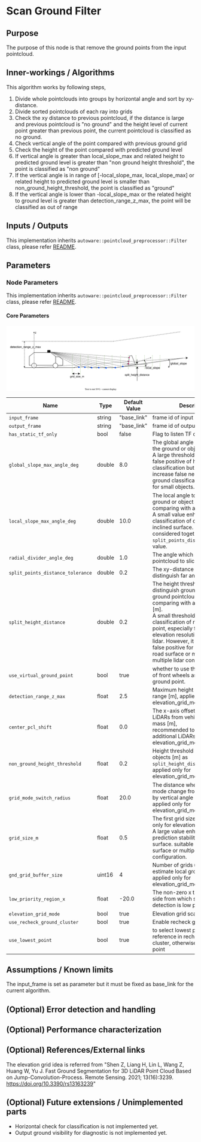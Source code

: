 # Scan Ground Filter

## Purpose

The purpose of this node is that remove the ground points from the input pointcloud.

## Inner-workings / Algorithms

This algorithm works by following steps,

1. Divide whole pointclouds into groups by horizontal angle and sort by xy-distance.
2. Divide sorted pointclouds of each ray into grids
3. Check the xy distance to previous pointcloud, if the distance is large and previous pointcloud is "no ground" and the height level of current point greater than previous point, the current pointcloud is classified as no ground.
4. Check vertical angle of the point compared with previous ground grid
5. Check the height of the point compared with predicted ground level
6. If vertical angle is greater than local_slope_max and related height to predicted ground level is greater than "non ground height threshold", the point is classified as "non ground"
7. If the vertical angle is in range of [-local_slope_max, local_slope_max] or related height to predicted ground level is smaller than non_ground_height_threshold, the point is classified as "ground"
8. If the vertical angle is lower than -local_slope_max or the related height to ground level is greater than detection_range_z_max, the point will be classified as out of range

## Inputs / Outputs

This implementation inherits `autoware::pointcloud_preprocessor::Filter` class, please refer [README](../README.md).

## Parameters

### Node Parameters

This implementation inherits `autoware::pointcloud_preprocessor::Filter` class, please refer [README](../README.md).

#### Core Parameters

![scan_ground_parameter](./image/scan_ground_filter_parameters.drawio.svg)

| Name                              | Type   | Default Value | Description                                                                                                                                                                                                                                                                                                                                                      |
| --------------------------------- | ------ | ------------- | ---------------------------------------------------------------------------------------------------------------------------------------------------------------------------------------------------------------------------------------------------------------------------------------------------------------------------------------------------------------- |
| `input_frame`                     | string | "base_link"   | frame id of input pointcloud                                                                                                                                                                                                                                                                                                                                     |
| `output_frame`                    | string | "base_link"   | frame id of output pointcloud                                                                                                                                                                                                                                                                                                                                    |
| `has_static_tf_only`              | bool   | false         | Flag to listen TF only once                                                                                                                                                                                                                                                                                                                                      |
| `global_slope_max_angle_deg`      | double | 8.0           | The global angle to classify as the ground or object [deg].<br/>A large threshold may reduce false positive of high slope road classification but it may lead to increase false negative of non-ground classification, particularly for small objects.                                                                                                           |
| `local_slope_max_angle_deg`       | double | 10.0          | The local angle to classify as the ground or object [deg] when comparing with adjacent point.<br/>A small value enhance accuracy classification of object with inclined surface. This should be considered together with `split_points_distance_tolerance` value.                                                                                                |
| `radial_divider_angle_deg`        | double | 1.0           | The angle which divide the whole pointcloud to sliced group [deg]                                                                                                                                                                                                                                                                                                |
| `split_points_distance_tolerance` | double | 0.2           | The xy-distance threshold to distinguish far and near [m]                                                                                                                                                                                                                                                                                                        |
| `split_height_distance`           | double | 0.2           | The height threshold to distinguish ground and non-ground pointcloud when comparing with adjacent points [m]. <br/>A small threshold improves classification of non-ground point, especially for high elevation resolution pointcloud lidar. However, it might cause false positive for small step-like road surface or misaligned multiple lidar configuration. |
| `use_virtual_ground_point`        | bool   | true          | whether to use the ground center of front wheels as the virtual ground point.                                                                                                                                                                                                                                                                                    |
| `detection_range_z_max`           | float  | 2.5           | Maximum height of detection range [m], applied only for elevation_grid_mode                                                                                                                                                                                                                                                                                      |
| `center_pcl_shift`                | float  | 0.0           | The x-axis offset of addition LiDARs from vehicle center of mass [m], <br /> recommended to use only for additional LiDARs in elevation_grid_mode                                                                                                                                                                                                                |
| `non_ground_height_threshold`     | float  | 0.2           | Height threshold of non ground objects [m] as `split_height_distance` and applied only for elevation_grid_mode                                                                                                                                                                                                                                                   |
| `grid_mode_switch_radius`         | float  | 20.0          | The distance where grid division mode change from by distance to by vertical angle [m],<br /> applied only for elevation_grid_mode                                                                                                                                                                                                                               |
| `grid_size_m`                     | float  | 0.5           | The first grid size [m], applied only for elevation_grid_mode.<br/>A large value enhances the prediction stability for ground surface. suitable for rough surface or multiple lidar configuration.                                                                                                                                                               |
| `gnd_grid_buffer_size`            | uint16 | 4             | Number of grids using to estimate local ground slope,<br /> applied only for elevation_grid_mode                                                                                                                                                                                                                                                                 |
| `low_priority_region_x`           | float  | -20.0         | The non-zero x threshold in back side from which small objects detection is low priority [m]                                                                                                                                                                                                                                                                     |
| `elevation_grid_mode`             | bool   | true          | Elevation grid scan mode option                                                                                                                                                                                                                                                                                                                                  |
| `use_recheck_ground_cluster`      | bool   | true          | Enable recheck ground cluster                                                                                                                                                                                                                                                                                                                                    |
| `use_lowest_point`                | bool   | true          | to select lowest point for reference in recheck ground cluster, otherwise select middle point                                                                                                                                                                                                                                                                    |

## Assumptions / Known limits

The input_frame is set as parameter but it must be fixed as base_link for the current algorithm.

## (Optional) Error detection and handling

## (Optional) Performance characterization

## (Optional) References/External links

<!-- cspell: ignore Shen Liang -->

The elevation grid idea is referred from "Shen Z, Liang H, Lin L, Wang Z, Huang W, Yu J. Fast Ground Segmentation for 3D LiDAR Point Cloud Based on Jump-Convolution-Process. Remote Sensing. 2021; 13(16):3239. <https://doi.org/10.3390/rs13163239>"

## (Optional) Future extensions / Unimplemented parts

- Horizontal check for classification is not implemented yet.
- Output ground visibility for diagnostic is not implemented yet.
